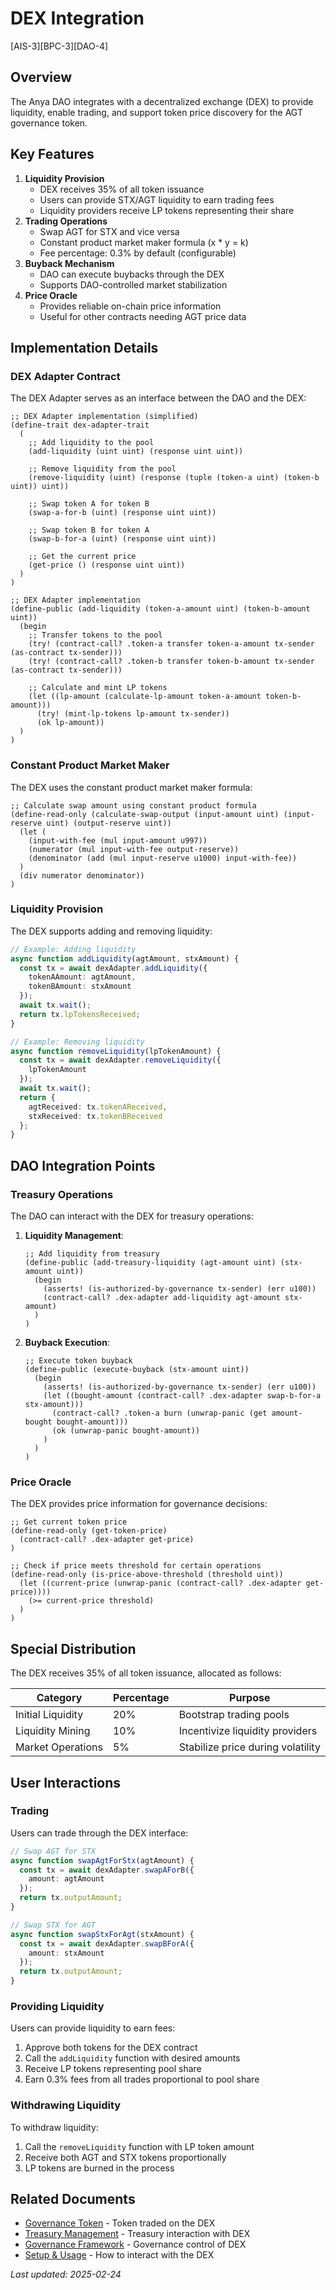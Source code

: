 # DEX Integration

[AIS-3][BPC-3][DAO-4]

## Overview

The Anya DAO integrates with a decentralized exchange (DEX) to provide liquidity, enable trading, and support token price discovery for the AGT governance token.

## Key Features

1. **Liquidity Provision**
   - DEX receives 35% of all token issuance
   - Users can provide STX/AGT liquidity to earn trading fees
   - Liquidity providers receive LP tokens representing their share
2. **Trading Operations**
   - Swap AGT for STX and vice versa
   - Constant product market maker formula (x * y = k)
   - Fee percentage: 0.3% by default (configurable)
3. **Buyback Mechanism**
   - DAO can execute buybacks through the DEX
   - Supports DAO-controlled market stabilization
4. **Price Oracle**
   - Provides reliable on-chain price information
   - Useful for other contracts needing AGT price data

## Implementation Details

### DEX Adapter Contract

The DEX Adapter serves as an interface between the DAO and the DEX:

```clarity
;; DEX Adapter implementation (simplified)
(define-trait dex-adapter-trait
  (
    ;; Add liquidity to the pool
    (add-liquidity (uint uint) (response uint uint))
    
    ;; Remove liquidity from the pool
    (remove-liquidity (uint) (response (tuple (token-a uint) (token-b uint)) uint))
    
    ;; Swap token A for token B
    (swap-a-for-b (uint) (response uint uint))
    
    ;; Swap token B for token A
    (swap-b-for-a (uint) (response uint uint))
    
    ;; Get the current price
    (get-price () (response uint uint))
  )
)

;; DEX Adapter implementation
(define-public (add-liquidity (token-a-amount uint) (token-b-amount uint))
  (begin
    ;; Transfer tokens to the pool
    (try! (contract-call? .token-a transfer token-a-amount tx-sender (as-contract tx-sender)))
    (try! (contract-call? .token-b transfer token-b-amount tx-sender (as-contract tx-sender)))
    
    ;; Calculate and mint LP tokens
    (let ((lp-amount (calculate-lp-amount token-a-amount token-b-amount)))
      (try! (mint-lp-tokens lp-amount tx-sender))
      (ok lp-amount))
  )
)
```

### Constant Product Market Maker

The DEX uses the constant product market maker formula:

```clarity
;; Calculate swap amount using constant product formula
(define-read-only (calculate-swap-output (input-amount uint) (input-reserve uint) (output-reserve uint))
  (let (
    (input-with-fee (mul input-amount u997))
    (numerator (mul input-with-fee output-reserve))
    (denominator (add (mul input-reserve u1000) input-with-fee))
  )
  (div numerator denominator))
)
```

### Liquidity Provision

The DEX supports adding and removing liquidity:

```typescript
// Example: Adding liquidity
async function addLiquidity(agtAmount, stxAmount) {
  const tx = await dexAdapter.addLiquidity({
    tokenAAmount: agtAmount,
    tokenBAmount: stxAmount
  });
  await tx.wait();
  return tx.lpTokensReceived;
}

// Example: Removing liquidity
async function removeLiquidity(lpTokenAmount) {
  const tx = await dexAdapter.removeLiquidity({
    lpTokenAmount
  });
  await tx.wait();
  return {
    agtReceived: tx.tokenAReceived,
    stxReceived: tx.tokenBReceived
  };
}
```

## DAO Integration Points

### Treasury Operations

The DAO can interact with the DEX for treasury operations:

1. **Liquidity Management**:
   ```clarity
   ;; Add liquidity from treasury
   (define-public (add-treasury-liquidity (agt-amount uint) (stx-amount uint))
     (begin
       (asserts! (is-authorized-by-governance tx-sender) (err u100))
       (contract-call? .dex-adapter add-liquidity agt-amount stx-amount)
     )
   )
   ```

2. **Buyback Execution**:
   ```clarity
   ;; Execute token buyback
   (define-public (execute-buyback (stx-amount uint))
     (begin
       (asserts! (is-authorized-by-governance tx-sender) (err u100))
       (let ((bought-amount (contract-call? .dex-adapter swap-b-for-a stx-amount)))
         (contract-call? .token-a burn (unwrap-panic (get amount-bought bought-amount)))
         (ok (unwrap-panic bought-amount))
       )
     )
   )
   ```

### Price Oracle

The DEX provides price information for governance decisions:

```clarity
;; Get current token price
(define-read-only (get-token-price)
  (contract-call? .dex-adapter get-price)
)

;; Check if price meets threshold for certain operations
(define-read-only (is-price-above-threshold (threshold uint))
  (let ((current-price (unwrap-panic (contract-call? .dex-adapter get-price))))
    (>= current-price threshold)
  )
)
```

## Special Distribution

The DEX receives 35% of all token issuance, allocated as follows:

| Category | Percentage | Purpose |
|----------|------------|---------|
| Initial Liquidity | 20% | Bootstrap trading pools |
| Liquidity Mining | 10% | Incentivize liquidity providers |
| Market Operations | 5% | Stabilize price during volatility |

## User Interactions

### Trading

Users can trade through the DEX interface:

```typescript
// Swap AGT for STX
async function swapAgtForStx(agtAmount) {
  const tx = await dexAdapter.swapAForB({
    amount: agtAmount
  });
  return tx.outputAmount;
}

// Swap STX for AGT
async function swapStxForAgt(stxAmount) {
  const tx = await dexAdapter.swapBForA({
    amount: stxAmount
  });
  return tx.outputAmount;
}
```

### Providing Liquidity

Users can provide liquidity to earn fees:

1. Approve both tokens for the DEX contract
2. Call the `addLiquidity` function with desired amounts
3. Receive LP tokens representing pool share
4. Earn 0.3% fees from all trades proportional to pool share

### Withdrawing Liquidity

To withdraw liquidity:

1. Call the `removeLiquidity` function with LP token amount
2. Receive both AGT and STX tokens proportionally
3. LP tokens are burned in the process

## Related Documents

- [Governance Token](GOVERNANCE_TOKEN.md) - Token traded on the DEX
- [Treasury Management](TREASURY_MANAGEMENT.md) - Treasury interaction with DEX
- [Governance Framework](GOVERNANCE_FRAMEWORK.md) - Governance control of DEX
- [Setup & Usage](SETUP_USAGE.md) - How to interact with the DEX

*Last updated: 2025-02-24* 